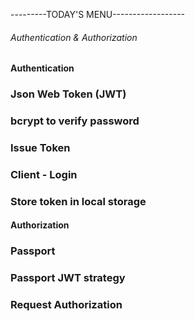 ---------TODAY'S MENU------------------

###### Authentication & Authorization

#### Authentication

### Json Web Token (JWT)

### bcrypt to verify password

### Issue Token

### Client - Login

### Store token in local storage

#### Authorization

### Passport

### Passport JWT strategy

### Request Authorization

